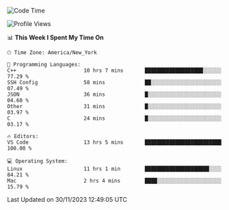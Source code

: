 <!--START_SECTION:waka-->
![Code Time](http://img.shields.io/badge/Code%20Time-629%20hrs%2025%20mins-blue)

![Profile Views](http://img.shields.io/badge/Profile%20Views-0-blue)

📊 **This Week I Spent My Time On** 

```text
🕑︎ Time Zone: America/New_York

💬 Programming Languages: 
C++                      10 hrs 7 mins       ███████████████████░░░░░░   77.29 % 
SSH Config               58 mins             ██░░░░░░░░░░░░░░░░░░░░░░░   07.49 % 
JSON                     36 mins             █░░░░░░░░░░░░░░░░░░░░░░░░   04.60 % 
Other                    31 mins             █░░░░░░░░░░░░░░░░░░░░░░░░   03.97 % 
C                        24 mins             █░░░░░░░░░░░░░░░░░░░░░░░░   03.17 % 

🔥 Editors: 
VS Code                  13 hrs 5 mins       █████████████████████████   100.00 % 

💻 Operating System: 
Linux                    11 hrs 1 min        █████████████████████░░░░   84.21 % 
Mac                      2 hrs 4 mins        ████░░░░░░░░░░░░░░░░░░░░░   15.79 % 
```


 Last Updated on 30/11/2023 12:49:05 UTC
<!--END_SECTION:waka-->
